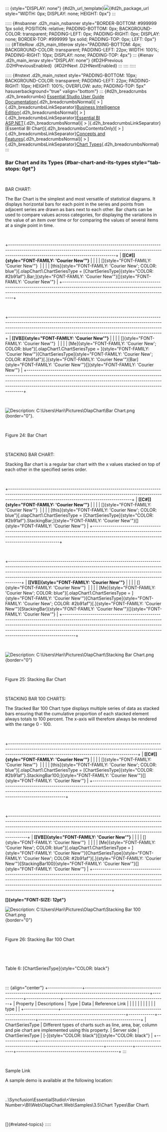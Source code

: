 ::: {style="DISPLAY: none"}
[](ms-xhelp:///?Id=d2h_url_template){#d2h_url_template}![](!package_url!){#d2h_package_url style="WIDTH: 0px; DISPLAY: none; HEIGHT: 0px"}
:::

::::: {#nsbanner .d2h_main_nsbanner style="BORDER-BOTTOM: #999999 1px solid; POSITION: relative; PADDING-BOTTOM: 0px; BACKGROUND-COLOR: transparent; PADDING-LEFT: 0px; PADDING-RIGHT: 0px; DISPLAY: none; BORDER-TOP: #999999 1px solid; PADDING-TOP: 0px; LEFT: 0px"}
:::: {#TitleRow .d2h_main_titlerow style="PADDING-BOTTOM: 4px; BACKGROUND-COLOR: transparent; PADDING-LEFT: 22px; WIDTH: 100%; PADDING-RIGHT: 10px; DISPLAY: none; PADDING-TOP: 4px"}
::: {#ienav .d2h_main_ienav style="DISPLAY: none"}
[](ms-xhelp:///?Id=3d85617d-67ef-45af-b026-a4902eda79a3){#D2HPrevious .D2HPreviousEnabled}  [](ms-xhelp:///?Id=4fe6cace-77db-4dd8-aeff-6f7a42e88fd8){#D2HNext .D2HNextEnabled}
:::
::::
:::::

::::: {#nstext .d2h_main_nstext style="PADDING-BOTTOM: 10px; BACKGROUND-COLOR: transparent; PADDING-LEFT: 22px; PADDING-RIGHT: 10px; HEIGHT: 100%; OVERFLOW: auto; PADDING-TOP: 5px" hasuserbackground="true" valign="bottom"}
::: {#d2h_breadcrumbs .d2h_breadcrumbs}
[Essential Studio User Guide Documentation](ms-xhelp:///?Id=12457748-09e3-4d74-a240-8e049cedf030){.d2h_breadcrumbsNormal}[ \> ]{.d2h_breadcrumbsLinkSeparator}[Business Intelligence Edition](ms-xhelp:///?Id=fdf33dd8-62b2-47b9-ad7b-fc50e590bca5){.d2h_breadcrumbsNormal}[ \> ]{.d2h_breadcrumbsLinkSeparator}[Essential BI ASP.NET](ms-xhelp:///?Id=99c6694e-59c3-4c59-abb5-ce9ce9a948bc){.d2h_breadcrumbsNormal}[ \> ]{.d2h_breadcrumbsLinkSeparator}[Essential BI Chart]{.d2h_breadcrumbsContentsOnly}[ \> ]{.d2h_breadcrumbsLinkSeparator}[Concepts and Features](ms-xhelp:///?Id=be4e11fe-e0a1-44d7-aa3a-05cf8b78bdb8){.d2h_breadcrumbsNormal}[ \> ]{.d2h_breadcrumbsLinkSeparator}[Chart Types](ms-xhelp:///?Id=11a8b8a5-faa3-4a18-ac73-7d73435f1963){.d2h_breadcrumbsNormal}
:::

### Bar Chart and its Types {#bar-chart-and-its-types style="tab-stops: 0pt"}

 

BAR CHART:

The Bar Chart is the simplest and most versatile of statistical diagrams. It displays horizontal bars for each point in the series and points from adjacent series are drawn as bars next to each other. Bar charts can be used to compare values across categories, for displaying the variations in the value of an item over time or for comparing the values of several items at a single point in time.

 

+-----------------------------------------------------------------------------------------------------------------------------------------------------------------------------------------------------------------+
| **[\[C#\]]{style="FONT-FAMILY: 'Courier New'"}**                                                                                                                                                                |
|                                                                                                                                                                                                                 |
| []{style="FONT-FAMILY: 'Courier New'"}                                                                                                                                                                          |
|                                                                                                                                                                                                                 |
| [this]{style="FONT-FAMILY: 'Courier New'; COLOR: blue"}[.olapChart1.ChartSeriesType = [ChartSeriesType]{style="COLOR: #2b91af"}.Bar;]{style="FONT-FAMILY: 'Courier New'"}[]{style="FONT-FAMILY: 'Courier New'"} |
+-----------------------------------------------------------------------------------------------------------------------------------------------------------------------------------------------------------------+

 

+----------------------------------------------------------------------------------------------------------------------------------------------------------------------------------------------------------------------------------------------------------------------------------------------------------------------+
| **[\[VB\]]{style="FONT-FAMILY: 'Courier New'"}**                                                                                                                                                                                                                                                                     |
|                                                                                                                                                                                                                                                                                                                      |
| []{style="FONT-FAMILY: 'Courier New'"}                                                                                                                                                                                                                                                                               |
|                                                                                                                                                                                                                                                                                                                      |
| [Me]{style="FONT-FAMILY: 'Courier New'; COLOR: blue"}[.olapChart1.ChartSeriesType = ]{style="FONT-FAMILY: 'Courier New'"}[ChartSeriesType]{style="FONT-FAMILY: 'Courier New'; COLOR: #2b91af"}[.]{style="FONT-FAMILY: 'Courier New'"}[Bar]{style="FONT-FAMILY: 'Courier New'"}[]{style="FONT-FAMILY: 'Courier New'"} |
+----------------------------------------------------------------------------------------------------------------------------------------------------------------------------------------------------------------------------------------------------------------------------------------------------------------------+

 

![Description: C:\\Users\\Hari\\Pictures\\OlapChart\\Bar Chart.png](ImagesExt/image48_27.jpg){border="0"}.

 

Figure 24: Bar Chart

 

STACKING BAR CHART:

Stacking Bar chart is a regular bar chart with the x values stacked on top of each other in the specified series order.

 

+-------------------------------------------------------------------------------------------------------------------------------------------------------------------------------------------------------------------------+
| **[\[C#\]]{style="FONT-FAMILY: 'Courier New'"}**                                                                                                                                                                        |
|                                                                                                                                                                                                                         |
| []{style="FONT-FAMILY: 'Courier New'"}                                                                                                                                                                                  |
|                                                                                                                                                                                                                         |
| [this]{style="FONT-FAMILY: 'Courier New'; COLOR: blue"}[.olapChart1.ChartSeriesType = [ChartSeriesType]{style="COLOR: #2b91af"}.StackingBar;]{style="FONT-FAMILY: 'Courier New'"}[]{style="FONT-FAMILY: 'Courier New'"} |
+-------------------------------------------------------------------------------------------------------------------------------------------------------------------------------------------------------------------------+

 

+------------------------------------------------------------------------------------------------------------------------------------------------------------------------------------------------------------------------------------------------------------------------------------------------------------------------------+
| **[\[VB\]]{style="FONT-FAMILY: 'Courier New'"}**                                                                                                                                                                                                                                                                             |
|                                                                                                                                                                                                                                                                                                                              |
| []{style="FONT-FAMILY: 'Courier New'"}                                                                                                                                                                                                                                                                                       |
|                                                                                                                                                                                                                                                                                                                              |
| [Me]{style="FONT-FAMILY: 'Courier New'; COLOR: blue"}[.olapChart1.ChartSeriesType = ]{style="FONT-FAMILY: 'Courier New'"}[ChartSeriesType]{style="FONT-FAMILY: 'Courier New'; COLOR: #2b91af"}[.]{style="FONT-FAMILY: 'Courier New'"}[StackingBar]{style="FONT-FAMILY: 'Courier New'"}[]{style="FONT-FAMILY: 'Courier New'"} |
+------------------------------------------------------------------------------------------------------------------------------------------------------------------------------------------------------------------------------------------------------------------------------------------------------------------------------+

 

![Description: C:\\Users\\Hari\\Pictures\\OlapChart\\Stacking Bar Chart.png](ImagesExt/image48_28.jpg){border="0"}  

 

Figure 25: Stacking Bar Chart

 

STACKING BAR 100 CHARTS:

The Stacked Bar 100 Chart type displays multiple series of data as stacked bars ensuring that the cumulative proportion of each stacked element always totals to 100 percent. The x-axis will therefore always be rendered with the range 0 - 100.

 

+----------------------------------------------------------------------------------------------------------------------------------------------------------------------------------------------------------------------------+
| **[\[C#\]]{style="FONT-FAMILY: 'Courier New'"}**                                                                                                                                                                           |
|                                                                                                                                                                                                                            |
| []{style="FONT-FAMILY: 'Courier New'"}                                                                                                                                                                                     |
|                                                                                                                                                                                                                            |
| [this]{style="FONT-FAMILY: 'Courier New'; COLOR: blue"}[.olapChart1.ChartSeriesType = [ChartSeriesType]{style="COLOR: #2b91af"}.StackingBar100;]{style="FONT-FAMILY: 'Courier New'"}[]{style="FONT-FAMILY: 'Courier New'"} |
+----------------------------------------------------------------------------------------------------------------------------------------------------------------------------------------------------------------------------+

 

+---------------------------------------------------------------------------------------------------------------------------------------------------------------------------------------------------------------------------------------------------------------------------------------------------------------------------------+
| **[\[VB\]]{style="FONT-FAMILY: 'Courier New'"}**                                                                                                                                                                                                                                                                                |
|                                                                                                                                                                                                                                                                                                                                 |
| []{style="FONT-FAMILY: 'Courier New'"}                                                                                                                                                                                                                                                                                          |
|                                                                                                                                                                                                                                                                                                                                 |
| [Me]{style="FONT-FAMILY: 'Courier New'; COLOR: blue"}[.olapChart1.ChartSeriesType = ]{style="FONT-FAMILY: 'Courier New'"}[ChartSeriesType]{style="FONT-FAMILY: 'Courier New'; COLOR: #2b91af"}[.]{style="FONT-FAMILY: 'Courier New'"}[StackingBar100]{style="FONT-FAMILY: 'Courier New'"}[]{style="FONT-FAMILY: 'Courier New'"} |
+---------------------------------------------------------------------------------------------------------------------------------------------------------------------------------------------------------------------------------------------------------------------------------------------------------------------------------+

**[]{style="FONT-SIZE: 12pt"}** 

![Description: C:\\Users\\Hari\\Pictures\\OlapChart\\Stacking Bar 100 Chart.png](ImagesExt/image48_29.jpg){border="0"}

 

Figure 26: Stacking Bar 100 Chart

 

 

Table 6: [ChartSeriesType]{style="COLOR: black"}

 

::: {align="center"}
+-----------------+--------------------------------------------------------------------------------------------------------------+-------------+-----------------+---------------------------------------------------+
| Property        | Descriptions                                                                                                 | Type        | Data            | Reference Link                                    |
|                 |                                                                                                              |             |                 |                                                   |
|                 |                                                                                                              |             | type            |                                                   |
+-----------------+--------------------------------------------------------------------------------------------------------------+-------------+-----------------+---------------------------------------------------+
| ChartSeriesType | Different types of charts such as line, area, bar, column and pie chart are implemented using this property. | Server side | ChartSeriesType | [-]{style="COLOR: black"}[]{style="COLOR: black"} |
+-----------------+--------------------------------------------------------------------------------------------------------------+-------------+-----------------+---------------------------------------------------+
:::

 

Sample Link

A sample demo is available at the following location:

 

..\\Syncfusion\\EssentialStudio\\\<Version Number\>\\BI\\Web\\OlapChart.Web\\Samples\\3.5\\Chart Types\\Bar Chart\\

 

[]{#related-topics}
:::::

